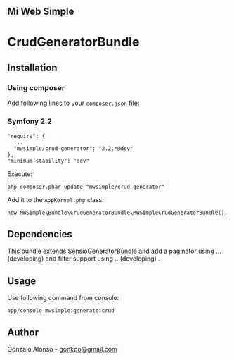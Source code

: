 ## Mi Web Simple

# CrudGeneratorBundle

## Installation

### Using composer

Add following lines to your `composer.json` file:

### Symfony 2.2

    "require": {
      ...
      "mwsimple/crud-generator": "2.2.*@dev"
    },
    "minimum-stability": "dev"


Execute:

    php composer.phar update "mwsimple/crud-generator"

Add it to the `AppKernel.php` class:

    new MWSimple\Bundle\CrudGeneratorBundle\MWSimpleCrudGeneratorBundle(),

## Dependencies

This bundle extends [SensioGeneratorBundle](https://github.com/sensio/SensioGeneratorBundle) and add a paginator using ...(developing) and filter
support using ...(developing) .

## Usage

Use following command from console:

    app/console mwsimple:generate:crud

## Author

Gonzalo Alonso - gonkpo@gmail.com

